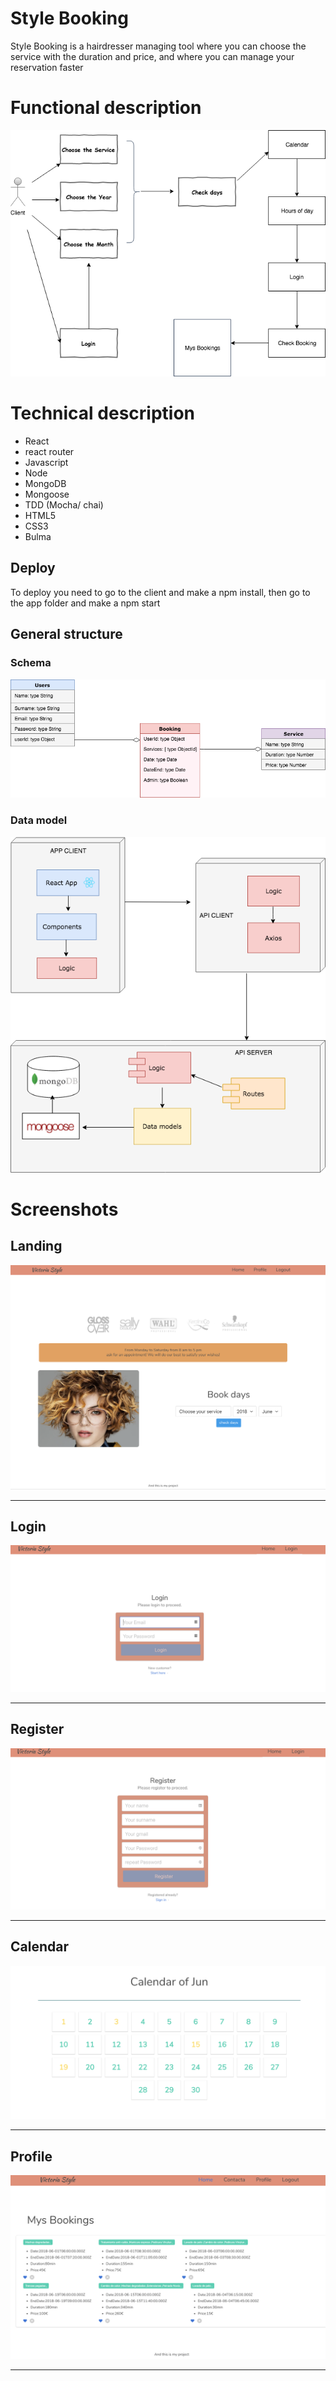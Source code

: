# Style Booking 


Style Booking is a hairdresser managing tool where you can choose the service with the duration and price, and where you can manage your reservation faster


# Functional description


![landing](images/functionalDescription.png)

# Technical description

* React
* react router
* Javascript
* Node
* MongoDB
* Mongoose
* TDD (Mocha/ chai)
* HTML5
* CSS3
* Bulma

## Deploy

To deploy you need to go to the client and make a npm install, then go to the app folder and make a npm start

## General structure

### Schema
![landing](images/schemas.png)

### Data model
![landing](images/dataModel.png)

# Screenshots 

## Landing
![landing](images/landing.png)

------------------
## Login
![Login](images/login.png)

------------------
## Register
![register](images/register.png)

------------------
## Calendar
![calendar](images/calendar.png)

------------------
## Profile
![bookings](images/bookings.png)

------------------




